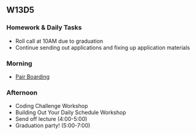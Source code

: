 ## W13D5
### Homework & Daily Tasks

* Roll call at 10AM due to graduation
* Continue sending out applications and fixing up application materials

### Morning

* [Pair Boarding][pair-boarding-index]

### Afternoon
* Coding Challenge Workshop
* Building Out Your Daily Schedule Workshop
* Send off lecture (4:00-5:00)
* Graduation party! (5:00-7:00)


[Jobberwocky]: http://progress.appacademy.io/jobberwocky
[pair-boarding-index]: ../technical-skills/whiteboarding/index.md
